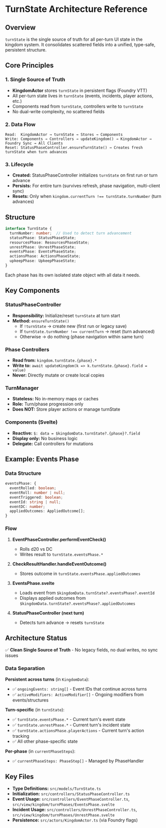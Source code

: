 # TurnState Architecture Reference

## Overview

`turnState` is the single source of truth for all per-turn UI state in the kingdom system. It consolidates scattered fields into a unified, type-safe, persistent structure.

## Core Principles

### 1. Single Source of Truth
- **KingdomActor** stores `turnState` in persistent flags (Foundry VTT)
- All per-turn state lives in `turnState` (events, incidents, player actions, etc.)
- Components read from `turnState`, controllers write to `turnState`
- No dual-write complexity, no scattered fields

### 2. Data Flow
```
Read:  KingdomActor → turnState → Stores → Components
Write: Components → Controllers → updateKingdom() → KingdomActor → Foundry Sync → All Clients
Reset: StatusPhaseController.ensureTurnState() → Creates fresh turnState when turn advances
```

### 3. Lifecycle
- **Created:** StatusPhaseController initializes `turnState` on first run or turn advance
- **Persists:** For entire turn (survives refresh, phase navigation, multi-client sync)
- **Resets:** Only when `kingdom.currentTurn !== turnState.turnNumber` (turn advances)

## Structure

```typescript
interface TurnState {
  turnNumber: number;  // Used to detect turn advancement
  statusPhase: StatusPhaseState;
  resourcesPhase: ResourcesPhaseState;
  unrestPhase: UnrestPhaseState;
  eventsPhase: EventsPhaseState;
  actionsPhase: ActionsPhaseState;
  upkeepPhase: UpkeepPhaseState;
}
```

Each phase has its own isolated state object with all data it needs.

## Key Components

### StatusPhaseController
- **Responsibility:** Initialize/reset `turnState` at turn start
- **Method:** `ensureTurnState()`
  - If `!turnState` → create new (first run or legacy save)
  - If `turnState.turnNumber !== currentTurn` → reset (turn advanced)
  - Otherwise → do nothing (phase navigation within same turn)

### Phase Controllers
- **Read from:** `kingdom.turnState.{phase}.*`
- **Write to:** `await updateKingdom(k => k.turnState.{phase}.field = value)`
- **Never:** Directly mutate or create local copies

### TurnManager
- **Stateless:** No in-memory maps or caches
- **Role:** Turn/phase progression only
- **Does NOT:** Store player actions or manage turnState

### Components (Svelte)
- **Reactive:** `$: data = $kingdomData.turnState?.{phase}?.field`
- **Display only:** No business logic
- **Delegate:** Call controllers for mutations

## Example: Events Phase

### Data Structure
```typescript
eventsPhase: {
  eventRolled: boolean;
  eventRoll: number | null;
  eventTriggered: boolean;
  eventId: string | null;
  eventDC: number;
  appliedOutcomes: AppliedOutcome[];
}
```

### Flow
1. **EventPhaseController.performEventCheck()**
   - Rolls d20 vs DC
   - Writes result to `turnState.eventsPhase.*`
   
2. **CheckResultHandler.handleEventOutcome()**
   - Stores outcome in `turnState.eventsPhase.appliedOutcomes`
   
3. **EventsPhase.svelte**
   - Loads event from `$kingdomData.turnState?.eventsPhase?.eventId`
   - Displays applied outcomes from `$kingdomData.turnState?.eventsPhase?.appliedOutcomes`
   
4. **StatusPhaseController (next turn)**
   - Detects turn advance → resets `turnState`

## Architecture Status

✅ **Clean Single Source of Truth** - No legacy fields, no dual writes, no sync issues

### Data Separation
**Persistent across turns** (in `KingdomData`):
- ✅ `ongoingEvents: string[]` - Event IDs that continue across turns
- ✅ `activeModifiers: ActiveModifier[]` - Ongoing modifiers from events/structures

**Turn-specific** (in `turnState`):
- ✅ `turnState.eventsPhase.*` - Current turn's event state
- ✅ `turnState.unrestPhase.*` - Current turn's incident state
- ✅ `turnState.actionsPhase.playerActions` - Current turn's action tracking
- ✅ All other phase-specific state

**Per-phase** (in `currentPhaseSteps`):
- ✅ `currentPhaseSteps: PhaseStep[]` - Managed by PhaseHandler


## Key Files

- **Type Definitions:** `src/models/TurnState.ts`
- **Initialization:** `src/controllers/StatusPhaseController.ts`
- **Event Usage:** `src/controllers/EventPhaseController.ts`, `src/view/kingdom/turnPhases/EventsPhase.svelte`
- **Incident Usage:** `src/controllers/UnrestPhaseController.ts`, `src/view/kingdom/turnPhases/UnrestPhase.svelte`
- **Persistence:** `src/actors/KingdomActor.ts` (via Foundry flags)
